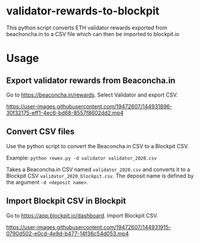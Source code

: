 # validator-rewards-to-blockpit
This python script converts ETH validator rewards exported from beachoncha.in to a CSV file which can then be imported to blockpit.io

# Usage

## Export validator rewards from Beaconcha.in
Go to https://beaconcha.in/rewards. Select Validator and export CSV.


https://user-images.githubusercontent.com/19472607/144931896-30f32175-eff1-4ec6-bd68-8557f8602dd2.mp4



## Convert CSV files
Use the python script to convert the Beaconcha.in CSV to a Blockpit CSV.

Example: ```python rewex.py -d validator validator_2020.csv```

Takes a Beaconcha.in CSV named ```validator_2020.csv``` and converts it to a Blockpit CSV ```validator_2020_blockpit.csv```. The deposit name is defined by the argument ```-d <deposit name>```.

## Import Blockpit CSV in Blockpit
Go to https://app.blockpit.io/dashboard. Import Blockpit CSV.


https://user-images.githubusercontent.com/19472607/144931915-0790d502-e0cd-4e9d-b477-14f36c54d053.mp4

